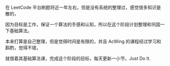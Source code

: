 在 LeetCode 平台刷题将近一年左右，但是没有系统的整理过，感觉很多知识是散的，

因为目标是工作，保证一个算法的手感和认知，所以在这个阶段计划整理和巩固一下基础算法。

本来打算是自己整理，但是觉得时间是有限的，并且 AcWing 的课程经过学习和斟酌，觉得不错，

就借着其基础算法课，完成这个阶段的目标，每天更新一小节，Just Do It.

